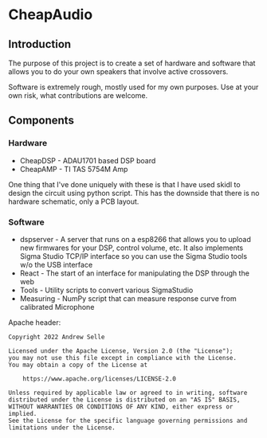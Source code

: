 # CheapAudio


## Introduction

The purpose of this project is to create a set of hardware and software that allows you to do your own speakers that involve active crossovers.

Software is extremely rough, mostly used for my own purposes. Use at your own risk, what contributions are welcome. 

## Components

### Hardware

  * CheapDSP - ADAU1701 based DSP board
  * CheapAMP - TI TAS 5754M Amp

One thing that I've done uniquely with these is that I have used skidl to design the circuit using python script. This has the downside that there is no hardware schematic, only a PCB layout.

### Software
  * dspserver - A server that runs on a esp8266 that allows you to upload new firmwares for your DSP, control volume, etc. It also implements Sigma Studio TCP/IP interface so you can use the Sigma Studio tools w/o the USB interface
  * React - The start of an interface for manipulating the DSP through the web
  * Tools - Utility scripts to convert various SigmaStudio 
  * Measuring - NumPy script that can measure response curve from calibrated Microphone


Apache header:

    Copyright 2022 Andrew Selle

    Licensed under the Apache License, Version 2.0 (the "License");
    you may not use this file except in compliance with the License.
    You may obtain a copy of the License at

        https://www.apache.org/licenses/LICENSE-2.0

    Unless required by applicable law or agreed to in writing, software
    distributed under the License is distributed on an "AS IS" BASIS,
    WITHOUT WARRANTIES OR CONDITIONS OF ANY KIND, either express or implied.
    See the License for the specific language governing permissions and
    limitations under the License.
